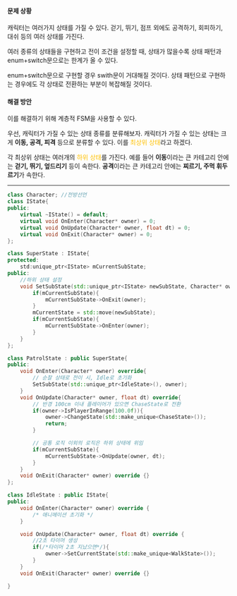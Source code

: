 #### 문제 상황
캐릭터는 여러가지 상태를 가질 수 있다. 걷기, 뛰기, 점프 외에도 공격하기, 회피하기, 대쉬 등의 여러 상태를 가진다.

여러 종류의 상태들을 구현하고 전이 조건을 설정할 때, 상태가 많을수록 상태 패턴과 enum+switch문으로는 한계가 올 수 있다.

enum+switch문으로 구현할 경우 swith문이 거대해질 것이다.
상태 패턴으로 구현하는 경우에도 각 상태로 전환하는 부분이 복잡해질 것이다.

#### 해결 방안
이를 해결하기 위해 계층적 FSM을 사용할 수 있다.

우선, 캐릭터가 가질 수 있는 상태 종류를 분류해보자.
캐릭터가 가질 수 있는 상태는 크게 **이동, 공격, 피격** 등으로 분류할 수 있다. 이를 <span style="color:rgb(255, 192, 0)">최상위 상태</span>라고 하겠다.

각 최상위 상태는 여러개의 <span style="color:rgb(255, 192, 0)">하위 상태</span>를 가진다.
예를 들어 **이동**이라는 큰 카테고리 안에는 **걷기, 뛰기, 엎드리기** 등이 속한다. **공격**이라는 큰 카테고리 안에는 **찌르기, 주먹 휘두르기**가 속한다.

---

```cpp title:IState
class Character; //전방선언
class IState{
public:
	virtual ~IState() = default;
	virtual void OnEnter(Character* owner) = 0;
	virtual void OnUpdate(Character* owner, float dt) = 0;
	virtual void OnExit(Character* owner) = 0;
};
```

```cpp title:SuperState
class SuperState : IState{
protected:
	std:unique_ptr<IState> mCurrentSubState;
public:
	//하위 상태 설정
	void SetSubState(std::unique_ptr<IState> newSubState, Character* owner){
		if(mCurrentSubState){
			mCurrentSubState->OnExit(owner);
		}
		mCurrentState = std::move(newSubState);
		if(mCurrentSubState){
			mCurrentSubState->OnEnter(owner);
		}
	}
};
```


```cpp title:PatrolState
class PatrolState : public SuperState{
public:
	void OnEnter(Character* owner) override{
		// 순찰 상태로 전이 시, Idle로 초기화
		SetSubState(std::unique_ptr<IdleState>(), owner); 
	}
	void OnUpdate(Character* owner, float dt) override{
		// 반경 100cm 이내 플레이어가 있으면 ChaseState로 전환
		if(owner->IsPlayerInRange(100.0f)){
			owner->ChangeState(std::make_unique<ChaseState>());
			return;
		}

		// 공통 로직 이외의 로직은 하위 상태에 위임
		if(mCurrentSubState){
			mCurrentSubState->OnUpdate(owner, dt);
		}
	}
	void OnExit(Character* owner) override {}
};
```

```cpp title:IdleState
class IdleState : public IState{
public:
	void OnEnter(Character* owner) override {
		/* 애니메이션 초기화 */
	}

	void OnUpdate(Character* owner, float dt) override {
		//2초 타이머 생성
		if(/*타이머 2초 지났으면*/){
			owner->SetCurrentState(std::make_unique<WalkState>());
		}
	}
	void OnExit(Character* owner) override {}

}
```
